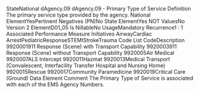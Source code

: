 

StateNational
dAgency.09
dAgency.09 - Primary Type of Service
Definition
The primary service type provided by the agency.
National ElementYesPertinent Negatives (PN)No
State ElementYes
NOT ValuesNo
Version 2 ElementD01_05
Is NillableNo
UsageMandatory
Recurrence1 : 1
Associated Performance Measure Initiatives
AirwayCardiac ArrestPediatricResponseSTEMIStrokeTrauma
Code List
CodeDescription
9920001911 Response (Scene) with Transport Capability
9920003911 Response (Scene) without Transport Capability
9920005Air Medical
9920007ALS Intercept
9920011Hazmat
9920013Medical Transport (Convalescent, Interfacility Transfer Hospital and Nursing Home)
9920015Rescue
9920017Community Paramedicine
9920019Critical Care (Ground)
Data Element Comment
The Primary Type of Service is associated with each of the EMS Agency Numbers.